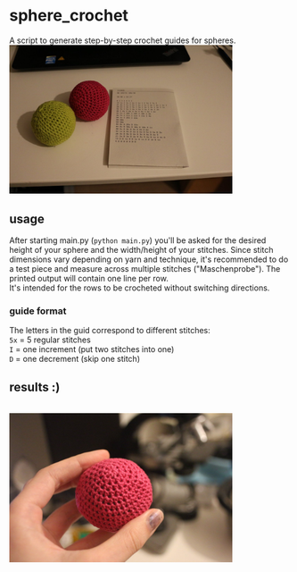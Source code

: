# sphere_crochet
A script to generate step-by-step crochet guides for spheres.
<br><img src="pictures/balls+instructions.jpg" width="400"/>

## usage
After starting main.py (`python main.py`) you'll be asked for the desired height of your sphere and the width/height of your stitches. Since stitch dimensions vary depending on yarn and technique, it's recommended to do a test piece and measure across multiple stitches ("Maschenprobe").
The printed output will contain one line per row.<br />
It's intended for the rows to be crocheted without switching directions.
### guide format
The letters in the guid correspond to different stitches:<br />
`5x` = 5 regular stitches<br />
`I` = one increment (put two stitches into one)<br />
`D` = one decrement (skip one stitch)<br />

## results :)
<br><img src="pictures/ball.jpg" width="400"/>
